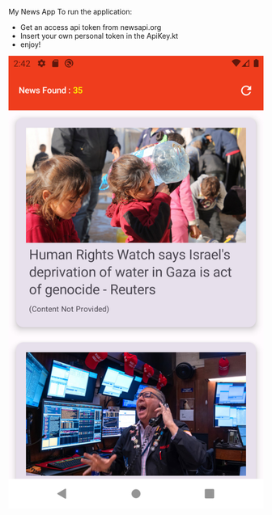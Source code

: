 My News App
To run the application:
- Get an access api token from newsapi.org
- Insert your own personal token in the ApiKey.kt
- enjoy!

![NewsApp Screen](https://github.com/ha-abasi/MonNews/blob/master/screen.png?raw=true&v=1.1)
